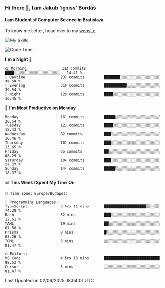 ### Hi there 👋, I am Jakub 'igniss' Bordáš

#### I am Student of Computer Science in Bratislava
To know me better, head over to my [website](https://bordas.sk).

[![My Skills](https://skillicons.dev/icons?i=js,typescript,html,css,figma,svelte,vue,next,postgresql,nest,express,nodejs)](https://bordas.sk)


<!--START_SECTION:waka-->
![Code Time](http://img.shields.io/badge/Code%20Time-1%2C918%20hrs%2036%20mins-blue)

**I'm a Night 🦉** 

```text
🌞 Morning                113 commits         ████░░░░░░░░░░░░░░░░░░░░░   14.41 % 
🌆 Daytime                232 commits         ███████░░░░░░░░░░░░░░░░░░   29.59 % 
🌃 Evening                310 commits         ██████████░░░░░░░░░░░░░░░   39.54 % 
🌙 Night                  129 commits         ████░░░░░░░░░░░░░░░░░░░░░   16.45 % 
```
📅 **I'm Most Productive on Monday** 

```text
Monday                   161 commits         █████░░░░░░░░░░░░░░░░░░░░   20.54 % 
Tuesday                  121 commits         ████░░░░░░░░░░░░░░░░░░░░░   15.43 % 
Wednesday                82 commits          ███░░░░░░░░░░░░░░░░░░░░░░   10.46 % 
Thursday                 107 commits         ███░░░░░░░░░░░░░░░░░░░░░░   13.65 % 
Friday                   65 commits          ██░░░░░░░░░░░░░░░░░░░░░░░   08.29 % 
Saturday                 104 commits         ███░░░░░░░░░░░░░░░░░░░░░░   13.27 % 
Sunday                   144 commits         █████░░░░░░░░░░░░░░░░░░░░   18.37 % 
```


📊 **This Week I Spent My Time On** 

```text
🕑︎ Time Zone: Europe/Budapest

💬 Programming Languages: 
TypeScript               3 hrs 11 mins       ███████████████████░░░░░░   74.28 % 
Bash                     32 mins             ███░░░░░░░░░░░░░░░░░░░░░░   12.61 % 
YAML                     19 mins             ██░░░░░░░░░░░░░░░░░░░░░░░   07.58 % 
Prisma                   8 mins              █░░░░░░░░░░░░░░░░░░░░░░░░   03.26 % 
TOML                     3 mins              ░░░░░░░░░░░░░░░░░░░░░░░░░   01.47 % 

🔥 Editors: 
VS Code                  4 hrs 13 mins       █████████████████████████   98.53 % 
Cursor                   3 mins              ░░░░░░░░░░░░░░░░░░░░░░░░░   01.47 % 
```


 Last Updated on 02/06/2025 08:04:01 UTC
<!--END_SECTION:waka-->
